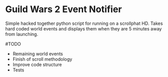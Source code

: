 # Guild Wars 2 Event Notifier
Simple hacked together python script for running on a scrollphat HD.
Takes hard coded world events and displays them when they are 5 minutes away from launching.

#TODO
- Remaining world events
- Finish of scroll methodology
- Improve code structure
- Tests
